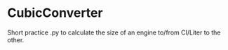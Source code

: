 # CubicConverter
Short practice .py to calculate the size of an engine to/from CI/Liter to the other.
